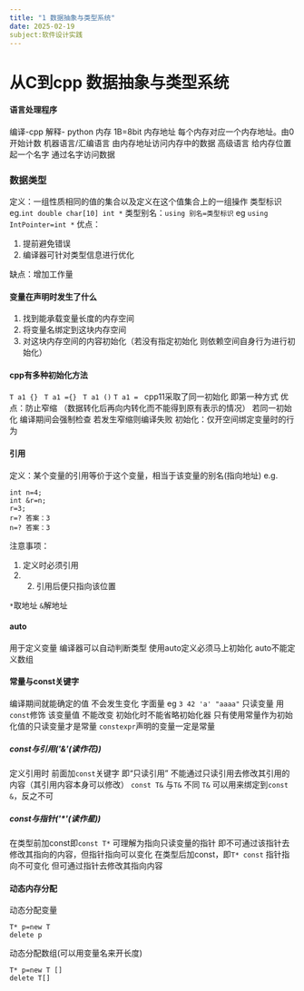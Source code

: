 ```yaml
---
title: "1 数据抽象与类型系统"
date: 2025-02-19
subject:软件设计实践
---
```

# 从C到cpp 数据抽象与类型系统
#### 语言处理程序 
编译-cpp 解释- python
内存 1B=8bit
内存地址 每个内存对应一个内存地址。由0开始计数
机器语言/汇编语言 由内存地址访问内存中的数据
高级语言 给内存位置起一个名字 通过名字访问数据
### 数据类型
定义：一组性质相同的值的集合以及定义在这个值集合上的一组操作
类型标识 eg.`int double char[10] int *`
类型别名：`using 别名=类型标识`
eg `using IntPointer=int *`
优点：
1. 提前避免错误
2. 编译器可针对类型信息进行优化  

缺点：增加工作量
#### 变量在声明时发生了什么
1. 找到能承载变量长度的内存空间
2. 将变量名绑定到这块内存空间
3. 对这块内存空间的内容初始化（若没有指定初始化 则依赖空间自身行为进行初始化）
#### cpp有多种初始化方法 
`T a1 {} `
`T a1 ={} `
`T a1 ()`
`T a1 = `
cpp11采取了同一初始化 即第一种方式 
优点：防止窄缩 （数据转化后再向内转化而不能得到原有表示的情况）
若同一初始化 编译期间会强制检查 若发生窄缩则编译失败
初始化：仅开空间绑定变量时的行为
#### 引用
定义：某个变量的引用等价于这个变量，相当于该变量的别名(指向地址)
e.g.
```
int n=4;
int &r=n;
r=3;
r=? 答案：3
n=? 答案：3
```
注意事项：
1. 定义时必须引用 
2. 2. 引用后便只指向该位置

`*`取地址 `&`解地址
#### auto
用于定义变量 编译器可以自动判断类型 
使用auto定义必须马上初始化
auto不能定义数组
#### 常量与const关键字
编译期间就能确定的值 不会发生变化 字面量 eg `3 42 'a' "aaaa"`
只读变量 用`const`修饰 该变量值 不能改变 初始化时不能省略初始化器
只有使用常量作为初始化值的只读变量才是常量
`constexpr`声明的变量一定是常量
##### const与引用('&'(读作花))
定义引用时 前面加`const`关键字 即“只读引用”
不能通过只读引用去修改其引用的内容（其引用内容本身可以修改）
`const T&` 与`T&` 不同
`T&` 可以用来绑定到`const &`，反之不可
##### const与指针('*'(读作星))
在类型前加const即`const T*` 可理解为指向只读变量的指针
即不可通过该指针去修改其指向的内容，但指针指向可以变化
在类型后加const，即`T* const` 
指针指向不可变化 但可通过指针去修改其指向内容
#### 动态内存分配 
动态分配变量
```
T* p=new T
delete p
```
动态分配数组(可以用变量名来开长度)
```
T* p=new T []
delete T[]
```

